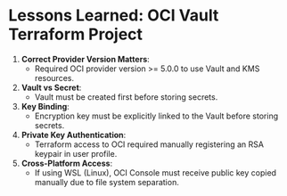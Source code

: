 # Lessons Learned: OCI Vault Terraform Project

1. **Correct Provider Version Matters**:
   - Required OCI provider version >= 5.0.0 to use Vault and KMS resources.
2. **Vault vs Secret**:
   - Vault must be created first before storing secrets.
3. **Key Binding**:
   - Encryption key must be explicitly linked to the Vault before storing secrets.
4. **Private Key Authentication**:
   - Terraform access to OCI required manually registering an RSA keypair in user profile.
5. **Cross-Platform Access**:
   - If using WSL (Linux), OCI Console must receive public key copied manually due to file system separation.
